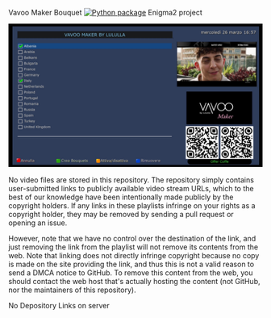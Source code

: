 Vavoo Maker Bouquet
[![Python package](https://github.com/Belfagor2005/VavooMaker/actions/workflows/pylint.yml/badge.svg)](https://github.com/Belfagor2005/VavooMaker/actions/workflows/pylint.yml)
Enigma2 project

<img src="https://raw.githubusercontent.com/Belfagor2005/VavooMaker/main/screen/main.jpg">


No video files are stored in this repository. The repository simply contains user-submitted links to publicly available video stream URLs, which to the best of our knowledge have been intentionally made publicly by the copyright holders. If any links in these playlists infringe on your rights as a copyright holder, they may be removed by sending a pull request or opening an issue.

However, note that we have no control over the destination of the link, and just removing the link from the playlist will not remove its contents from the web. Note that linking does not directly infringe copyright because no copy is made on the site providing the link, and thus this is not a valid reason to send a DMCA notice to GitHub. To remove this content from the web, you should contact the web host that's actually hosting the content (not GitHub, nor the maintainers of this repository).

No Depository Links on server

